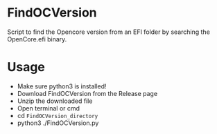 # FindOCVersion
Script to find the Opencore version from an EFI folder by searching the OpenCore.efi binary.

# Usage
- Make sure python3 is installed!
- Download FindOCVersion from the Release page
- Unzip the downloaded file
- Open terminal or cmd
- cd `FindOCVersion_directory`
- python3 ./FindOCVersion.py
